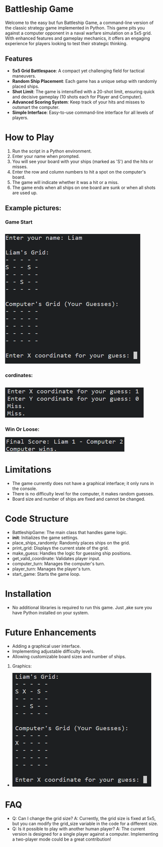 # Battleship Game

Welcome to the easy but fun Battleship Game, a command-line version of the classic strategy game implemented in Python. This game pits you against a computer opponent in a naval warfare simulation on a 5x5 grid. With enhanced features and gameplay mechanics, it offers an engaging experience for players looking to test their strategic thinking.

## Features

- **5x5 Grid Battlespace**: A compact yet challenging field for tactical maneuvers.
- **Random Ship Placement**: Each game has a unique setup with randomly placed ships.
- **Shot Limit**: The game is intensified with a 20-shot limit, ensuring quick and decisive gameplay (10 shots each for Player and Computer).
- **Advanced Scoring System**: Keep track of your hits and misses to outsmart the computer.
- **Simple Interface**: Easy-to-use command-line interface for all levels of players.

# How to Play
1. Run the script in a Python environment.
2. Enter your name when prompted.
3. You will see your board with your ships (marked as 'S') and the hits or misses.
4. Enter the row and column numbers to hit a spot on the computer's board.
5. The game will indicate whether it was a hit or a miss.
6. The game ends when all ships on one board are sunk or when all shots are used up.

## Example pictures:
### Game Start
![Grid](pictures/Game-start.png)
- 
### cordinates:
![Use x and Y cordinates](pictures/Cordinate-to-shoot.png)
- 
### Win Or Loose:
![win or loose](pictures/win-loose.png)


# Limitations
- The game currently does not have a graphical interface; it only runs in the console.
- There is no difficulty level for the computer, it makes random guesses.
- Board size and number of ships are fixed and cannot be changed.

# Code Structure
- BattleshipGame: The main class that handles game logic.
- __init__: Initializes the game settings.
- place_ships_randomly: Randomly places ships on the grid.
- print_grid: Displays the current state of the grid.
- make_guess: Handles the logic for guessing ship positions.
- get_valid_coordinate: Validates player input.
- computer_turn: Manages the computer's turn.
- player_turn: Manages the player's turn.
- start_game: Starts the game loop.


# Installation
- No additional libraries is required to run this game. Just ,ake sure you have Python installed on your system.

# Future Enhancements
- Adding a graphical user interface.
- Implementing adjustable difficulty levels.
- Allowing customizable board sizes and number of ships.

1. Graphics:
- ![how it looks](pictures/missing-shot.png)

# FAQ
- Q: Can I change the grid size?
A: Currently, the grid size is fixed at 5x5, but you can modify the grid_size variable in the code for a different size.
- Q: Is it possible to play with another human player?
A: The current version is designed for a single player against a computer. Implementing a two-player mode could be a great contribution!
